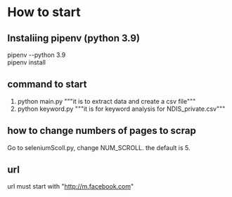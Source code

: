 # How to start

## Instaliing pipenv (python 3.9)
pipenv --python 3.9 <br/>
pipenv install

## command to start
1) python main.py """it is to extract data and create a csv file"""
2) python keyword.py """it is for keyword analysis for NDIS_private.csv"""

## how to change numbers of pages to scrap
Go to seleniumScoll.py, change NUM_SCROLL. the default is 5.

## url
url must start with "http://m.facebook.com"

